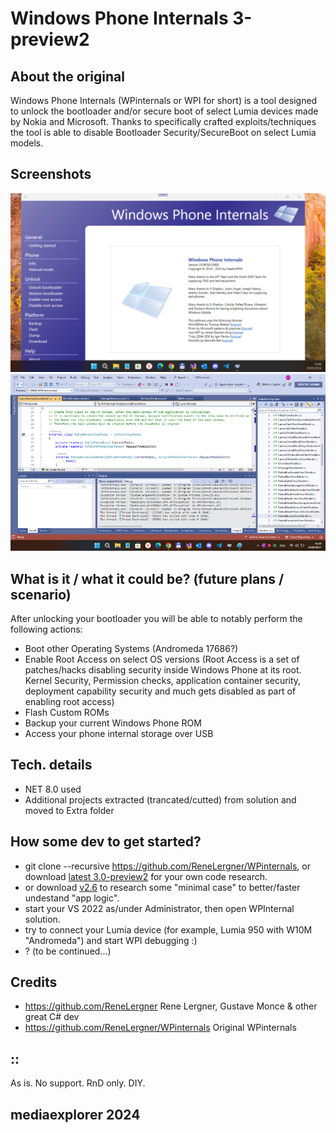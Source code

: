 # Windows Phone Internals 3-preview2

## About the original
Windows Phone Internals (WPinternals or WPI for short) is a tool designed to unlock the bootloader and/or secure boot of select Lumia devices made by Nokia and Microsoft.
Thanks to specifically crafted exploits/techniques the tool is able to disable Bootloader Security/SecureBoot on select Lumia models.

## Screenshots
![WPI 3-preview2](Images/shot01.png)
![WPI Debugging](Images/shot02.png)

## What is it / what it could be? (future plans / scenario)
After unlocking your bootloader you will be able to notably perform the following actions:
- Boot other Operating Systems (Andromeda 17686?)
- Enable Root Access on select OS versions (Root Access is a set of patches/hacks disabling security inside Windows Phone at its root. Kernel Security, Permission checks, application container security, deployment capability security and much gets disabled as part of enabling root access)
- Flash Custom ROMs
- Backup your current Windows Phone ROM
- Access your phone internal storage over USB

## Tech. details
- NET 8.0 used
- Additional projects extracted (trancated/cutted) from solution and moved to Extra folder

## How some dev to get started?
- git clone --recursive https://github.com/ReneLergner/WPinternals, or download [latest 3.0-preview2](https://github.com/ReneLergner/WPinternals/releases/tag/3.0-preview2) for your own code research.
- or download [v2.6](https://github.com/ReneLergner/WPinternals/releases/tag/2.6) to research some "minimal case" to better/faster undestand "app logic".
- start your VS 2022 as/under Administrator, then open WPInternal solution.
- try to connect your Lumia device (for example, Lumia 950 with W10M "Andromeda") and start WPI debugging :)
- ? (to be continued...) 

## Credits
- https://github.com/ReneLergner Rene Lergner, Gustave Monce & other great C# dev
- https://github.com/ReneLergner/WPinternals Original WPinternals

## ::
As is. No support. RnD only. DIY.

## mediaexplorer 2024
